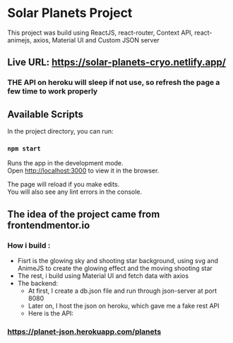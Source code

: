 # Solar Planets Project
This project was build using ReactJS, react-router, Context API, react-animejs, axios, Material UI and Custom JSON server
## Live URL: https://solar-planets-cryo.netlify.app/
### THE API on heroku will sleep if not use, so refresh the page a few time to work properly
## Available Scripts

In the project directory, you can run:

### `npm start`

Runs the app in the development mode.\
Open [http://localhost:3000](http://localhost:3000) to view it in the browser.

The page will reload if you make edits.\
You will also see any lint errors in the console.

## The idea of the project came from frontendmentor.io
### How i build :
-  Fisrt is the glowing sky and shooting star background, using svg and AnimeJS to create the glowing effect and the moving shooting star
-  The rest, i build using Material UI and fetch data with axios
-  The backend: 
      + At first, I create a db.json file and run through json-server at port 8080
      + Later on, I host the json on heroku, which gave me a fake rest API 
      + Here is the API:
 ### https://planet-json.herokuapp.com/planets

